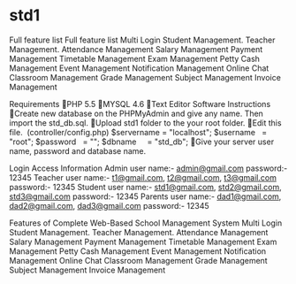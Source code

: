 # std1

Full feature list
Full feature list
Multi Login
Student Management.
Teacher Management.
Attendance Management
Salary Management
Payment Management
Timetable Management
Exam Management
Petty Cash Management 
Event Management
Notification Management
Online Chat
Classroom Management
Grade Management
Subject Management
Invoice Management

Requirements
PHP 5.5
MYSQL 4.6
Text Editor Software
Instructions
Create new database on the PHPMyAdmin and give any name. Then import the std_db.sql.
Upload std1 folder to the your root folder.
Edit this file.  (controller/config.php)
$servername = "localhost";
$username   = "root";
$password   = "";
$dbname     = "std_db";
Give your server user name, password and database name.

Login Access Information
Admin
user name:- admin@gmail.com
password:- 12345
Teacher
user name:- t1@gmail.com, t2@gmail.com, t3@gmail.com
password:- 12345
Student
user name:- std1@gmail.com, std2@gmail.com, std3@gmail.com
password:- 12345
Parents
user name:- dad1@gmail.com, dad2@gmail.com, dad3@gmail.com
password:- 12345


Features of Complete Web-Based School Management System
Multi Login
Student Management.
Teacher Management.
Attendance Management
Salary Management
Payment Management
Timetable Management
Exam Management
Petty Cash Management
Event Management
Notification Management
Online Chat
Classroom Management
Grade Management
Subject Management
Invoice Management
